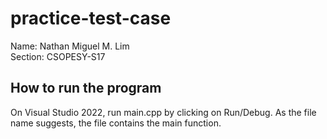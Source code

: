 # practice-test-case

Name: Nathan Miguel M. Lim  
Section: CSOPESY-S17  

## How to run the program
On Visual Studio 2022, run main.cpp by clicking on Run/Debug. As the file name suggests, the file contains the main function.
